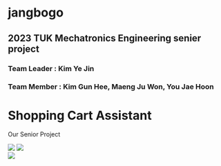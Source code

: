 # jangbogo
## 2023 TUK Mechatronics Engineering senier project
### Team Leader : Kim Ye Jin
### Team Member : Kim Gun Hee, Maeng Ju Won, You Jae Hoon

<html>
  <body>
    <h1>Shopping Cart Assistant</h1>
    <p>Our Senior Project</p>
  </body>


  <span>
    <img src="https://img.shields.io/badge/Python-3776AB?style=flat-square&logo=python&logoColor=white"/>
  </span>
  <span>
    <img src="https://img.shields.io/badge/C-A8B9CC?style=flat-square&logo=c&logoColor=black"/>
  </span>
  <br>
  <span>
    <img src="https://img.shields.io/badge/"Raspberry Pi"?style=flat-square&logo=RPI&logoColor=RED"/>
  </span>
</html>
